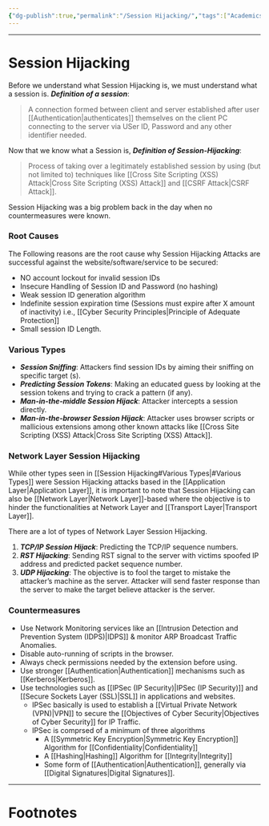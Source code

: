```yaml
---
{"dg-publish":true,"permalink":"/Session Hijacking/","tags":["Academics","CyberSec","EthHack"]}
---
```



---
# Session Hijacking
Before we understand what Session Hijacking is, we must understand what a session is.
***Definition of a session***:
> A connection formed between client and server established after user [[Authentication\|authenticates]] themselves on the client PC connecting to the server via USer ID, Password and any other identifier needed.

Now that we know what a Session is,
***Definition of Session-Hijacking***:
> Process of taking over a legitimately established session by using (but not limited to) techniques like [[Cross Site Scripting (XSS) Attack\|Cross Site Scripting (XSS) Attack]] and [[CSRF Attack\|CSRF Attack]].

Session Hijacking was a big problem back in the day when no countermeasures were known.

### Root Causes
The Following reasons are the root cause why Session Hijacking Attacks are successful against the website/software/service to be secured:
- NO account lockout for invalid session IDs
- Insecure Handling of Session ID and Password (no hashing)
- Weak session ID generation algorithm
- Indefinite session expiration time (Sessions must expire after X amount of inactivity) i.e., [[Cyber Security Principles\|Principle of Adequate Protection]]
- Small session ID Length.

### Various Types
- ***Session Sniffing***: Attackers find session IDs by aiming their sniffing on specific target (s). 
- ***Predicting Session Tokens***: Making an educated guess by looking at the session tokens and trying to crack a pattern (if any).
- ***Man-in-the-middle Session Hijack***: Attacker intercepts a session directly. 
- ***Man-in-the-browser Session Hijack***: Attacker uses browser scripts or mallicious extensions among other known attacks like [[Cross Site Scripting (XSS) Attack\|Cross Site Scripting (XSS) Attack]].

### Network Layer Session Hijacking
While other types seen in [[Session Hijacking#Various Types\|#Various Types]] were Session Hijacking attacks based in the [[Application Layer\|Application Layer]], it is important to note that Session Hijacking can also be [[Network Layer\|Network Layer]]-based where the objective is to hinder the functionalities at Network Layer and [[Transport Layer\|Transport Layer]].

There are a lot of types of Network Layer Session Hijacking.
1. ***TCP/IP Session Hijack***: Predicting the TCP/IP sequence numbers.
2. ***RST Hijacking***: Sending RST signal to the server with victims spoofed IP address and predicted packet sequence number.
3. ***UDP Hijacking***: The objective is to fool the target to mistake the attacker’s machine as the server. Attacker will send faster response than the server to make the target believe attacker is the server.

### Countermeasures
- Use Network Monitoring services like an [[Intrusion Detection and Prevention System (IDPS)\|IDPS]] & monitor ARP Broadcast Traffic Anomalies.
- Disable auto-running of scripts in the browser.
- Always check permissions needed by the extension before using.
- Use stronger [[Authentication\|Authentication]] mechanisms such as [[Kerberos\|Kerberos]].
- Use technologies such as [[IPSec (IP Security)\|IPSec (IP Security)]] and [[Secure Sockets Layer (SSL)\|SSL]] in applications and websites.
	- IPSec basically is used to establish a [[Virtual Private Network (VPN)\|VPN]] to secure the [[Objectives of Cyber Security\|Objectives of Cyber Security]] for IP Traffic.
	- IPSec is comprsed of a minimum of three algorithms 
		- A [[Symmetric Key Encryption\|Symmetric Key Encryption]] Algorithm for [[Confidentiality\|Confidentiality]]
		- A [[Hashing\|Hashing]] Algorithm for [[Integrity\|Integrity]]
		- Some form of [[Authentication\|Authentication]], generally via [[Digital Signatures\|Digital Signatures]].


---
# Footnotes